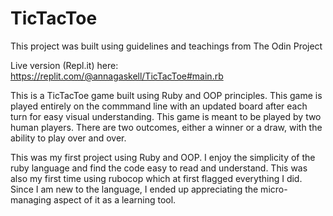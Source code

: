# TicTacToe

This project was built using guidelines and teachings from The Odin Project

Live version (Repl.it) here: https://replit.com/@annagaskell/TicTacToe#main.rb


This is a TicTacToe game built using Ruby and OOP principles. This game is played entirely on the commmand line with an updated board after each turn for easy visual understanding. This game is meant to be played by two human players. There are two outcomes, either a winner or a draw, with the ability to play over and over.

This was my first project using Ruby and OOP. I enjoy the simplicity of the ruby language and find the code easy to read and understand. This was also my first time using rubocop which at first flagged everything I did. Since I am new to the language,  I ended up appreciating the micro-managing aspect of it as a learning tool. 

